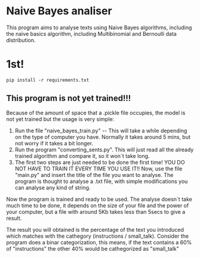 # Naive Bayes analiser

This program aims to analyse texts using Naive Bayes algorithms, including the naive basics algorithm, including Multibinomial and Bernoulli data distribution.

#            1st!

````
pip install -r requirements.txt
````

## This program is not yet trained!!!

Because of the amount of space that a .pickle file occupies, the model is not yet trained but the usage is very simple: 

1. Run the file "naive_bayes_train.py" -- This will take a while depending on the type of computer you have. Normally it takes around 5 mins, but not worry if it takes a bit longer. 
2. Run the program "converting_sents.py". This will just read all the already trained algorithm and compare it, so it won´t take long. 
3. The first two steps are just needed to be done the first time! YOU DO NOT HAVE TO TRAIN IT EVERY TIME YOU USE IT!! Now, use the file "main.py" and insert the title of the file you want to analyse. The program is thought to analyse a .txt file, with simple modifications you can analyse any kind of string. 

Now the program is trained and ready to be used. The analyse doesn´t take much time to be done, it depends on the size of your file and the power of your computer, but a file with around 5Kb takes less than 5secs to give a result. 

The result you will obtained is the percentage of the text you introduced which matches with the cathegory (instructions / small_talk). Consider the program does a binar categorization, this means, if the text contains a 60% of "instructions" the other 40% would be cathegorized as "small_talk"




